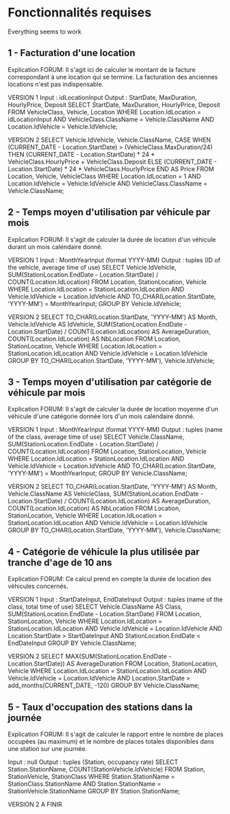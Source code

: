 Fonctionnalités requises
========================
Everything seems to work

1 - Facturation d'une location
------------------------------
Explication FORUM: Il s'agit ici de calculer le montant de la facture correspondant à une location qui se termine. La facturation des anciennes locations n'est pas indispensable.

VERSION 1
Input : idLocationInput
Output : StartDate, MaxDuration, HourlyPrice, Deposit
	SELECT StartDate, MaxDuration, HourlyPrice, Deposit
	FROM VehicleClass, Vehicle, Location
	WHERE Location.IdLocation = idLocationInput
	AND VehicleClass.ClassName = Vehicle.ClassName
	AND Location.IdVehicle = Vehicle.IdVehicle;

VERSION 2
SELECT 	Vehicle.IdVehicle,
				Vehicle.ClassName,
				CASE WHEN (CURRENT_DATE - Location.StartDate) > (VehicleClass.MaxDuration/24)
						 THEN (CURRENT_DATE - Location.StartDate) * 24 * VehicleClass.HourlyPrice + VehicleClass.Deposit
						 ELSE (CURRENT_DATE - Location.StartDate) * 24 * VehicleClass.HourlyPrice
						 END AS Price
FROM Location, Vehicle, VehicleClass
WHERE Location.IdLocation = 1
AND		Location.IdVehicle = Vehicle.IdVehicle
AND		VehicleClass.ClassName = Vehicle.ClassName;


2 - Temps moyen d'utilisation par véhicule par mois
---------------------------------------------------
Explication FORUM: Il s'agit de calculer la durée de location d'un véhicule durant un mois calendaire donné.

VERSION 1
Input : MonthYearInput (format YYYY-MM)
Output : tuples (ID of the vehicle, average time of use)
	SELECT 	Vehicle.IdVehicle,
			SUM(StationLocation.EndDate - Location.StartDate) / COUNT(Location.IdLocation)
	FROM Location, StationLocation, Vehicle
	WHERE Location.IdLocation = StationLocation.IdLocation
	AND Vehicle.IdVehicle = Location.IdVehicle
	AND TO_CHAR(Location.StartDate, 'YYYY-MM') = MonthYearInput;
	GROUP BY Vehicle.IdVehicle;

VERSION 2
SELECT 	TO_CHAR(Location.StartDate, 'YYYY-MM') AS Month,
		Vehicle.IdVehicle AS IdVehicle,
		SUM(StationLocation.EndDate - Location.StartDate) / COUNT(Location.IdLocation) AS AverageDuration,
		COUNT(Location.IdLocation) AS NbLocation
FROM Location, StationLocation, Vehicle
WHERE Location.IdLocation = StationLocation.IdLocation
AND Vehicle.IdVehicle = Location.IdVehicle
GROUP BY TO_CHAR(Location.StartDate, 'YYYY-MM'), Vehicle.IdVehicle;

3 - Temps moyen d'utilisation par catégorie de véhicule par mois
----------------------------------------------------------------
Explication FORUM: Il s'agit de calculer la durée de location moyenne d'un véhicule d'une catégorie donnée lors d'un mois calendaire donné.

VERSION 1
Input : MonthYearInput (format YYYY-MM)
Output : tuples (name of the class, average time of use)
	SELECT 	Vehicle.ClassName,
			SUM(StationLocation.EndDate - Location.StartDate) / COUNT(Location.IdLocation)
	FROM Location, StationLocation, Vehicle
	WHERE Location.IdLocation = StationLocation.IdLocation
	AND Vehicle.IdVehicle = Location.IdVehicle
	AND TO_CHAR(Location.StartDate, 'YYYY-MM') = MonthYearInput;
	GROUP BY Vehicle.ClassName;

VERSION 2
SELECT 	TO_CHAR(Location.StartDate, 'YYYY-MM') AS Month,
		Vehicle.ClassName AS VehicleClass,
		SUM(StationLocation.EndDate - Location.StartDate) / COUNT(Location.IdLocation) AS AverageDuration,
		COUNT(Location.IdLocation) AS NbLocation
FROM Location, StationLocation, Vehicle
WHERE Location.IdLocation = StationLocation.IdLocation
AND Vehicle.IdVehicle = Location.IdVehicle
GROUP BY TO_CHAR(Location.StartDate, 'YYYY-MM'), Vehicle.ClassName;

4 - Catégorie de véhicule la plus utilisée par tranche d'age de 10 ans
----------------------------------------------------------------------
Explication FORUM: Ce calcul prend en compte la durée de location des véhicules concernés.

VERSION 1
Input : StartDateInput, EndDateInput
Output : tuples (name of the class, total time of use)
	SELECT 	Vehicle.ClassName AS Class,
			SUM(StationLocation.EndDate - Location.StartDate)
	FROM Location, StationLocation, Vehicle
	WHERE Location.IdLocation = StationLocation.IdLocation
	AND Vehicle.IdVehicle = Location.IdVehicle
	AND Location.StartDate > StartDateInput
	AND StationLocation.EndDate < EndDateInput
	GROUP BY Vehicle.ClassName;

VERSION 2
SELECT MAX(SUM(StationLocation.EndDate - Location.StartDate)) AS AverageDuration
FROM Location, StationLocation, Vehicle
WHERE Location.IdLocation = StationLocation.IdLocation
AND Vehicle.IdVehicle = Location.IdVehicle
AND Location.StartDate > add_months(CURRENT_DATE, -120)
GROUP BY Vehicle.ClassName;

5 - Taux d'occupation des stations dans la journée
--------------------------------------------------
Explication FORUM: Il s'agit de calculer le rapport entre le nombre de places occupées (au maximum) et le nombre de places totales disponibles dans une station sur une journée.

Input : null
Output : tuples (Station, occupancy rate)
	SELECT Station.StationName, COUNT(StationVehicle.IdVehicle)
	FROM Station, StationVehicle, StationClass
	WHERE Station.StationName = StationClass.StationName
	AND Station.StationName = StationVehicle.StationName
	GROUP BY Station.StationName;

VERSION 2
A FINIR
